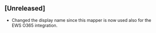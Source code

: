 ## [Unreleased]
- Changed the display name since this mapper is now used also for the EWS O365 integration.
